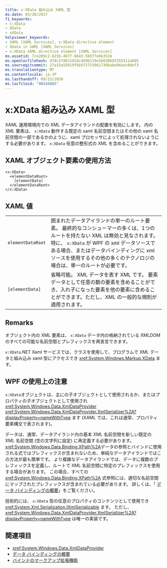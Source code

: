 ```yaml
---
title: x:XData 組み込み XAML 型
ms.date: 03/30/2017
f1_keywords:
- x:XData
- XData
- xXData
helpviewer_keywords:
- XAML [XAML Services], x:XData directive element
- XData in XAML [XAML Services]
- x:XData XAML directive element [XAML Services]
ms.assetid: 7ce209c2-621b-4977-b643-565f7e663534
ms.openlocfilehash: d78c2fd63192dc499b119e5b038b92555511a695
ms.sourcegitcommit: 27a15a55019f6b5f2733961738babe94aec0def3
ms.translationtype: MT
ms.contentlocale: ja-JP
ms.lasthandoff: 09/15/2020
ms.locfileid: "90544805"
---
```

# <a name="xxdata-intrinsic-xaml-type"></a>x:XData 組み込み XAML 型
XAML 運用環境内での XML データアイランドの配置を有効にします。 内の XML 要素は、 `x:XData` 動作する既定の xaml 名前空間またはその他の xaml 名前空間の一部であるかのように、xaml プロセッサによって処理されないようにする必要があります。 `x:XData` 任意の整形式の XML を含めることができます。

## <a name="xaml-object-element-usage"></a>XAML オブジェクト要素の使用方法

```xaml
<x:XData>
  <elementDataRoot>
    [elementData]
  </elementDataRoot>
</x:XData>
```

## <a name="xaml-values"></a>XAML 値

|||
|-|-|
|`elementDataRoot`|囲まれたデータアイランドの単一のルート要素。 最終的なコンシューマーの多くは、1つのルートを持たない XML は無効と見なされます。 特に、 `x:XData` が WPF の xml データソースである場合、またはデータバインディングに xml ソースを使用するその他の多くのテクノロジの場合は、単一のルートが必要です。|
|`[elementData]`|省略可能。 XML データを表す XML です。 要素データとして任意の数の要素を含めることができ、入れ子になった要素を他の要素に含めることができます。ただし、XML の一般的な規則が適用されます。|

## <a name="remarks"></a>Remarks

オブジェクト内の XML 要素は、 `x:XData` データ内の格納されている XMLDOM のすべての可能な名前空間とプレフィックスを再宣言できます。

`x:XData`.NET Xaml サービスでは、クラスを使用して、プログラムで XML データと組み込み xaml 型にアクセスでき <xref:System.Windows.Markup.XData> ます。

## <a name="wpf-usage-notes"></a>WPF の使用上の注意

`x:XData`オブジェクトは、主にの子オブジェクトとして使用されるか、またはプロパティの子オブジェクトとして使用され <xref:System.Windows.Data.XmlDataProvider> <xref:System.Windows.Data.XmlDataProvider.XmlSerializer%2A?displayProperty=nameWithType> ます (XAML では、これは通常、プロパティ要素構文で表されます)。

データは、通常、データアイランド内の基本 XML 名前空間を新しい既定の XML 名前空間 (空の文字列に設定) に再定義する必要があります。 <xref:System.Windows.Data.Binding.XPath%2A>データの参照とバインドに使用される式ではプレフィックスが含まれないため、単純なデータアイランドではこの方法が最も簡単です。 より複雑なデータアイランドでは、データに複数のプレフィックスを定義し、ルートで XML 名前空間に特定のプレフィックスを使用する場合があります。 この場合、すべての <xref:System.Windows.Data.Binding.XPath%2A> 式参照には、適切な名前空間にマップされたプレフィックスが含まれている必要があります。 詳しくは、「 [データ バインディングの概要](../data/data-binding-overview.md)」をご覧ください。

技術的には、 `x:XData` 型の任意のプロパティのコンテンツとして使用でき <xref:System.Xml.Serialization.IXmlSerializable> ます。 ただし、 <xref:System.Windows.Data.XmlDataProvider.XmlSerializer%2A?displayProperty=nameWithType> は唯一の実装です。

## <a name="see-also"></a>関連項目

- <xref:System.Windows.Data.XmlDataProvider>
- [データ バインディングの概要](../data/data-binding-overview.md)
- [バインドのマークアップ拡張機能](/dotnet/desktop/wpf/advanced/binding-markup-extension)
